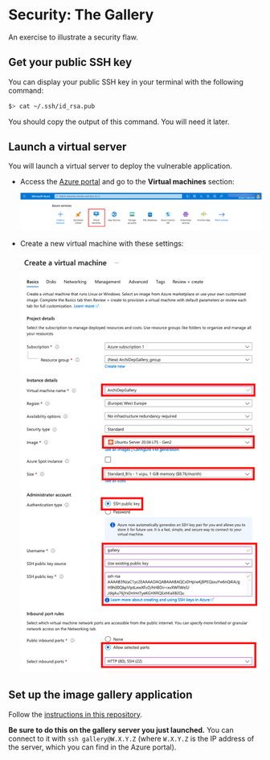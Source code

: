 # Security: The Gallery

An exercise to illustrate a security flaw.

<!-- START doctoc -->
<!-- END doctoc -->



## Get your public SSH key

You can display your public SSH key in your terminal with the following command:

```bash
$> cat ~/.ssh/id_rsa.pub
```

You should copy the output of this command. You will need it later.



## Launch a virtual server

You will launch a virtual server to deploy the vulnerable application.

* Access the [Azure portal](https://portal.azure.com) and go to the **Virtual
  machines** section:

  ![Azure Portal](../images/azure-portal.png)
* Create a new virtual machine with these settings:

  ![Gallery virtual machine](../images/ex-gallery-azure.png)



## Set up the image gallery application

Follow the [instructions in this
repository](https://github.com/MediaComem/comem-archidep-gallery).

**Be sure to do this on the gallery server you just launched.** You can connect
to it with `ssh gallery@W.X.Y.Z` (where `W.X.Y.Z` is the IP address of the
server, which you can find in the Azure portal).